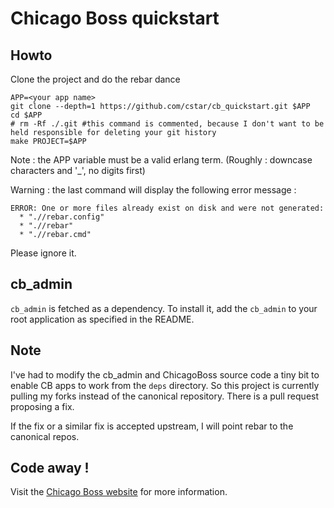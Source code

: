 Chicago Boss quickstart
=======================

Howto
-----

Clone the project and do the rebar dance

```console
APP=<your app name>
git clone --depth=1 https://github.com/cstar/cb_quickstart.git $APP
cd $APP
# rm -Rf ./.git #this command is commented, because I don't want to be held responsible for deleting your git history
make PROJECT=$APP
```
Note : the APP variable must be a valid erlang term. (Roughly : downcase characters and '_', no digits first)

Warning : the last command will display the following error message :

```console
ERROR: One or more files already exist on disk and were not generated:
  * ".//rebar.config"
  * ".//rebar"
  * ".//rebar.cmd"
```

Please ignore it.

cb_admin
--------
`cb_admin` is fetched as a dependency. To install it, add the `cb_admin` to your root application as specified in the README.

Note
----
I've had to modify the cb_admin and ChicagoBoss source code a tiny bit to enable CB apps to work from the `deps` directory.
So this project is currently pulling my forks instead of the canonical repository. There is a pull request proposing a fix.

If the fix or a similar fix is accepted upstream, I will point rebar to the canonical repos.

Code away !
-----------

Visit the [Chicago Boss website](http://www.chicagoboss.org) for more information.
